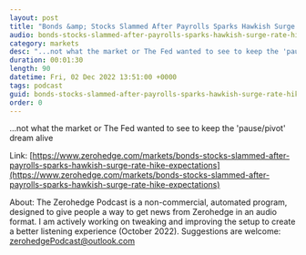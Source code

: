 ```yaml
---
layout: post
title: "Bonds &amp; Stocks Slammed After Payrolls Sparks Hawkish Surge In Rate-Hike Expectations"
audio: bonds-stocks-slammed-after-payrolls-sparks-hawkish-surge-rate-hike-expectations-0
category: markets
desc: "...not what the market or The Fed wanted to see to keep the 'pause/pivot' dream alive"
duration: 00:01:30
length: 90
datetime: Fri, 02 Dec 2022 13:51:00 +0000
tags: podcast
guid: bonds-stocks-slammed-after-payrolls-sparks-hawkish-surge-rate-hike-expectations-0
order: 0
---
```

...not what the market or The Fed wanted to see to keep the 'pause/pivot' dream alive

Link: [https://www.zerohedge.com/markets/bonds-stocks-slammed-after-payrolls-sparks-hawkish-surge-rate-hike-expectations](https://www.zerohedge.com/markets/bonds-stocks-slammed-after-payrolls-sparks-hawkish-surge-rate-hike-expectations)

About: The Zerohedge Podcast is a non-commercial, automated program, designed to give people a way to get news from Zerohedge in an audio format.  I am actively working on tweaking and improving the setup to create a better listening experience (October 2022).  Suggestions are welcome: [zerohedgePodcast@outlook.com](mailto:zerohedgePodcast@outlook.com)